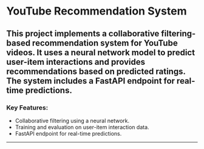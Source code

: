 # YouTube Recommendation System

This project implements a collaborative filtering-based recommendation system for YouTube videos. It uses a neural network model 
to predict user-item interactions and provides recommendations based on predicted ratings. The system includes a FastAPI endpoint for real-time predictions.
---

### Key Features:
- Collaborative filtering using a neural network.
- Training and evaluation on user-item interaction data.
- FastAPI endpoint for real-time predictions.
---

